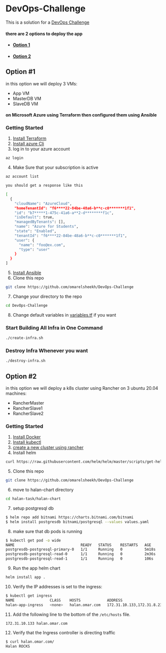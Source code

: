 # DevOps-Challenge
This is a solution for a [DevOps Challenge](/DevOps-Challenge.pdf)
#### there are 2 options to deploy the app
- #### [Option 1](#option1)
- #### [Option 2](#option2)
## <a name="option1">Option #1</a>
in this option we will deploy 3 VMs: 
- App VM
- MasterDB VM
- SlaveDB VM
#### on Microsoft Azure using Terraform then configured them using Ansible

### Getting Started

1. [Install Terraform](https://learn.hashicorp.com/tutorials/terraform/install-cli)
2. [Install azure Cli](https://docs.microsoft.com/en-us/cli/azure/install-azure-cli)
3. log in to your azure account 
```bash
az login
```
4. Make Sure that your subscription is active 
```bash
az account list
```
```bash
you should get a response like this

[
  {
    "cloudName": "AzureCloud",
    "homeTenantId": "f6****22-84be-48a6-b**c-c0*******1f1",
    "id": "b7*****1-475c-41a6-a**2-d********f1c",
    "isDefault": true,
    "managedByTenants": [],
    "name": "Azure for Students",
    "state": "Enabled",
    "tenantId": "f6****22-84be-48a6-b**c-c0*******1f1",
    "user": {
      "name": "foo@ex.com",
      "type": "user"
    }
  }
]
```
5. [Install Ansible](https://docs.ansible.com/ansible/latest/installation_guide/intro_installation.html)
6. Clone this repo
```bash
git clone https://github.com/omarelsheekh/DevOps-Challenge
```
7. Change your directory to the repo
```bash
cd DevOps-Challenge
```
8. Change default variables in [variables.tf](/variables.tf) if you want
### Start Building All Infra in One Command
```bash
./create-infra.sh
```
### Destroy Infra Whenever you want
```bash
./destroy-infra.sh
```
## <a name="option2">Option #2</a>
in this option we will deploy a k8s cluster using Rancher on 3 ubuntu 20.04 machines: 
- RancherMaster
- RancherSlave1
- RancherSlave2
### Getting Started

1. [Install Docker](https://docs.docker.com/engine/install/)
2. [Install kubectl](https://kubernetes.io/docs/tasks/tools/install-kubectl/)
3. [create a new cluster using rancher](/rancher-cluster.pdf)
4. Install helm
```bash
curl https://raw.githubusercontent.com/helm/helm/master/scripts/get-helm-3 | bash
```
5. Clone this repo
```bash
git clone https://github.com/omarelsheekh/DevOps-Challenge
```
6. move to halan-chart directory
```bash
cd halan-task/halan-chart
```
7. setup postgresql db
```bash
$ helm repo add bitnami https://charts.bitnami.com/bitnami
$ helm install postgresdb bitnami/postgresql --values values.yaml
```
8. make sure that db pods is running
```bash
$ kubectl get pod -o wide
NAME                              READY   STATUS    RESTARTS   AGE     IP              NODE
postgresdb-postgresql-primary-0   1/1     Running   0          5m18s   10.42.194.1     rancherslave2
postgresdb-postgresql-read-0      1/1     Running   0          2m36s   10.42.61.195    rancherslave1
postgresdb-postgresql-read-1      1/1     Running   0          106s    10.42.143.139   ranchermaster
```
9. Run the app helm chart
```bash
helm install app .
```
10. Verify the IP addresses is set to the ingress:
```bash
$ kubectl get ingress
NAME                CLASS    HOSTS            ADDRESS                      PORTS   AGE
halan-app-ingress   <none>   halan.omar.com   172.31.10.133,172.31.8.231   80      106s
```
11. Add the following line to the bottom of the ```/etc/hosts``` file.
```bash
172.31.10.133 halan.omar.com
```
12. Verify that the Ingress controller is directing traffic
```bash
$ curl halan.omar.com/
Halan ROCKS
```